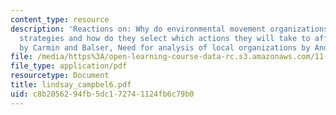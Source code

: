 ```yaml
---
content_type: resource
description: 'Reactions on: Why do environmental movement organizations have different
  strategies and how do they select which actions they will take to affect change?
  by Carmin and Balser, Need for analysis of local organizations by Andrews and Edwards.'
file: /media/https%3A/open-learning-course-data-rc.s3.amazonaws.com/11-363-civil-society-and-the-environment-spring-2005/c8b2056294fb5dc172741124fb6c79b0_lindsay_campbel6.pdf
file_type: application/pdf
resourcetype: Document
title: lindsay_campbel6.pdf
uid: c8b20562-94fb-5dc1-7274-1124fb6c79b0
---
```

